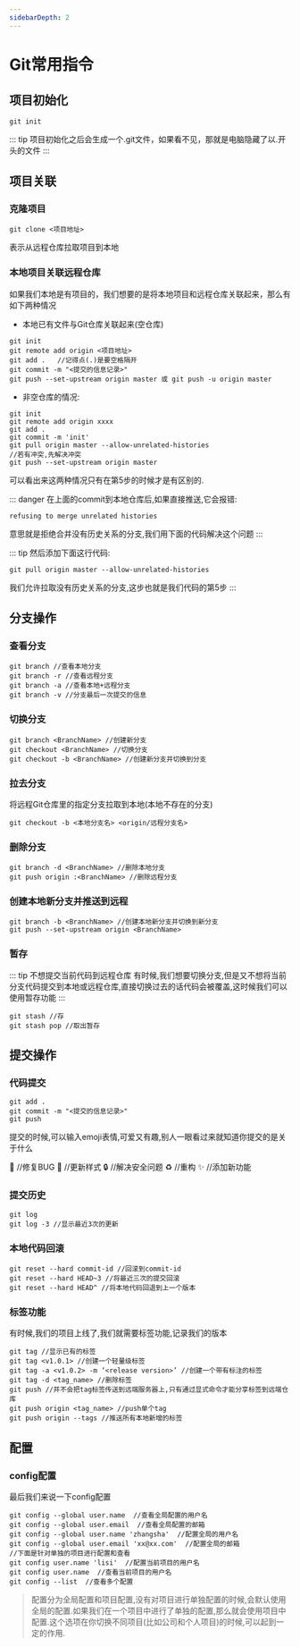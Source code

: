 ```yaml
---
sidebarDepth: 2
---
```


# Git常用指令

## 项目初始化

```
git init
```

::: tip 
项目初始化之后会生成一个.git文件，如果看不见，那就是电脑隐藏了以.开头的文件
:::

## 项目关联

### 克隆项目

```
git clone <项目地址>
```

表示从远程仓库拉取项目到本地

### 本地项目关联远程仓库

如果我们本地是有项目的，我们想要的是将本地项目和远程仓库关联起来，那么有如下两种情况

- 本地已有文件与Git仓库关联起来(空仓库)

```	{5}
git init
git remote add origin <项目地址> 
git add .	//记得点(.)是要空格隔开
git commit -m "<提交的信息记录>"
git push --set-upstream origin master 或 git push -u origin master
```

- 非空仓库的情况:

```	{5,7}
git init
git remote add origin xxxx
git add .
git commit -m 'init'
git pull origin master --allow-unrelated-histories
//若有冲突,先解决冲突
git push --set-upstream origin master
```

可以看出来这两种情况只有在第5步的时候才是有区别的.

::: danger 在上面的commit到本地仓库后,如果直接推送,它会报错:
```
refusing to merge unrelated histories
```
意思就是拒绝合并没有历史关系的分支,我们用下面的代码解决这个问题
:::

::: tip 然后添加下面这行代码:
```
git pull origin master --allow-unrelated-histories
```
我们允许拉取没有历史关系的分支,这步也就是我们代码的第5步
:::

## 分支操作

### 查看分支

```
git branch //查看本地分支
git branch -r //查看远程分支
git branch -a //查看本地+远程分支
git branch -v //分支最后一次提交的信息
```

### 切换分支

```
git branch <BranchName> //创建新分支
git checkout <BranchName> //切换分支
git checkout -b <BranchName> //创建新分支并切换到分支
```

### 拉去分支

将远程Git仓库里的指定分支拉取到本地(本地不存在的分支)

```
git checkout -b <本地分支名> <origin/远程分支名>
```

### 删除分支

```
git branch -d <BranchName> //删除本地分支
git push origin :<BranchName> //删除远程分支
```

### 创建本地新分支并推送到远程

```
git branch -b <BranchName> //创建本地新分支并切换到新分支
git push --set-upstream origin <BranchName>
```

### 暂存

::: tip 不想提交当前代码到远程仓库
有时候,我们想要切换分支,但是又不想将当前分支代码提交到本地或远程仓库,直接切换过去的话代码会被覆盖,这时候我们可以使用暂存功能
:::

```
git stash //存
git stash pop //取出暂存
```

## 提交操作

### 代码提交

```
git add .
git commit -m "<提交的信息记录>"
git push
```

提交的时候,可以输入emoji表情,可爱又有趣,别人一眼看过来就知道你提交的是关于什么

:bug: //修复BUG	:lipstick: //更新样式	:lock: //解决安全问题	:recycle: //重构	:sparkles: //添加新功能

### 提交历史

```
git log
git log -3 //显示最近3次的更新
```

### 本地代码回滚

```
git reset --hard commit-id //回滚到commit-id 
git reset --hard HEAD~3 //将最近三次的提交回滚
git reset --hard HEAD^ //将本地代码回退到上一个版本
```

### 标签功能

有时候,我们的项目上线了,我们就需要标签功能,记录我们的版本

```
git tag //显示已有的标签
git tag <v1.0.1> //创建一个轻量级标签 
git tag -a <v1.0.2> -m ‘<release version>’ //创建一个带有标注的标签
git tag -d <tag_name> //删除标签
git push //并不会把tag标签传送到远端服务器上,只有通过显式命令才能分享标签到远端仓库
git push origin <tag_name> //push单个tag 
git push origin --tags //推送所有本地新增的标签 
```

## 配置

### config配置

最后我们来说一下config配置

```
git config --global user.name  //查看全局配置的用户名
git config --global user.email  //查看全局配置的邮箱
git config --global user.name 'zhangsha'  //配置全局的用户名
git config --global user.email 'xx@xx.com'  //配置全局的邮箱
//下面是针对单独的项目进行配置和查看
git config user.name 'lisi'  //配置当前项目的用户名
git config user.name  //查看当前项目的用户名
git config --list  //查看多个配置
```

> 配置分为全局配置和项目配置,没有对项目进行单独配置的时候,会默认使用全局的配置.如果我们在一个项目中进行了单独的配置,那么就会使用项目中配置.这个选项在你切换不同项目(比如公司和个人项目)的时候,可以起到一定的作用.